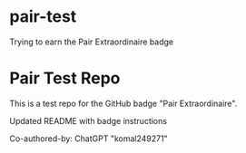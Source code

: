 # pair-test
Trying to earn the Pair Extraordinaire badge


# Pair Test Repo

This is a test repo for the GitHub badge "Pair Extraordinaire".


Updated README with badge instructions

Co-authored-by: ChatGPT "komal249271"
